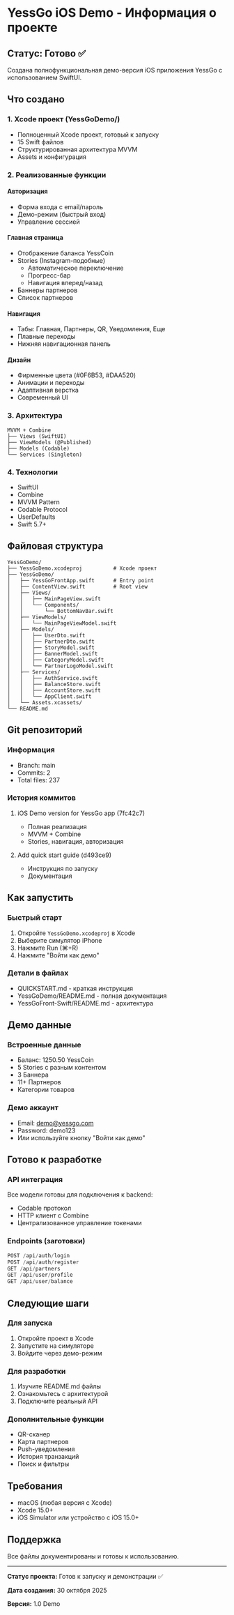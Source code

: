 # YessGo iOS Demo - Информация о проекте

## Статус: Готово ✅

Создана полнофункциональная демо-версия iOS приложения YessGo с использованием SwiftUI.

## Что создано

### 1. Xcode проект (YessGoDemo/)
- Полноценный Xcode проект, готовый к запуску
- 15 Swift файлов
- Структурированная архитектура MVVM
- Assets и конфигурация

### 2. Реализованные функции

#### Авторизация
- Форма входа с email/пароль
- Демо-режим (быстрый вход)
- Управление сессией

#### Главная страница
- Отображение баланса YessCoin
- Stories (Instagram-подобные)
  - Автоматическое переключение
  - Прогресс-бар
  - Навигация вперед/назад
- Баннеры партнеров
- Список партнеров

#### Навигация
- Табы: Главная, Партнеры, QR, Уведомления, Еще
- Плавные переходы
- Нижняя навигационная панель

#### Дизайн
- Фирменные цвета (#0F6B53, #DAA520)
- Анимации и переходы
- Адаптивная верстка
- Современный UI

### 3. Архитектура

```
MVVM + Combine
├── Views (SwiftUI)
├── ViewModels (@Published)
├── Models (Codable)
└── Services (Singleton)
```

### 4. Технологии
- SwiftUI
- Combine
- MVVM Pattern
- Codable Protocol
- UserDefaults
- Swift 5.7+

## Файловая структура

```
YessGoDemo/
├── YessGoDemo.xcodeproj          # Xcode проект
├── YessGoDemo/
│   ├── YessGoFrontApp.swift      # Entry point
│   ├── ContentView.swift         # Root view
│   ├── Views/
│   │   ├── MainPageView.swift
│   │   └── Components/
│   │       └── BottomNavBar.swift
│   ├── ViewModels/
│   │   └── MainPageViewModel.swift
│   ├── Models/
│   │   ├── UserDto.swift
│   │   ├── PartnerDto.swift
│   │   ├── StoryModel.swift
│   │   ├── BannerModel.swift
│   │   ├── CategoryModel.swift
│   │   └── PartnerLogoModel.swift
│   ├── Services/
│   │   ├── AuthService.swift
│   │   ├── BalanceStore.swift
│   │   ├── AccountStore.swift
│   │   └── AppClient.swift
│   └── Assets.xcassets/
└── README.md
```

## Git репозиторий

### Информация
- Branch: main
- Commits: 2
- Total files: 237

### История коммитов
1. iOS Demo version for YessGo app (7fc42c7)
   - Полная реализация
   - MVVM + Combine
   - Stories, навигация, авторизация

2. Add quick start guide (d493ce9)
   - Инструкция по запуску
   - Документация

## Как запустить

### Быстрый старт
1. Откройте `YessGoDemo.xcodeproj` в Xcode
2. Выберите симулятор iPhone
3. Нажмите Run (⌘+R)
4. Нажмите "Войти как демо"

### Детали в файлах
- QUICKSTART.md - краткая инструкция
- YessGoDemo/README.md - полная документация
- YessGoFront-Swift/README.md - архитектура

## Демо данные

### Встроенные данные
- Баланс: 1250.50 YessCoin
- 5 Stories с разным контентом
- 3 Баннера
- 11+ Партнеров
- Категории товаров

### Демо аккаунт
- Email: demo@yessgo.com
- Password: demo123
- Или используйте кнопку "Войти как демо"

## Готово к разработке

### API интеграция
Все модели готовы для подключения к backend:
- Codable протокол
- HTTP клиент с Combine
- Централизованное управление токенами

### Endpoints (заготовки)
```swift
POST /api/auth/login
POST /api/auth/register
GET /api/partners
GET /api/user/profile
GET /api/user/balance
```

## Следующие шаги

### Для запуска
1. Откройте проект в Xcode
2. Запустите на симуляторе
3. Войдите через демо-режим

### Для разработки
1. Изучите README.md файлы
2. Ознакомьтесь с архитектурой
3. Подключите реальный API

### Дополнительные функции
- QR-сканер
- Карта партнеров
- Push-уведомления
- История транзакций
- Поиск и фильтры

## Требования

- macOS (любая версия с Xcode)
- Xcode 15.0+
- iOS Simulator или устройство с iOS 15.0+

## Поддержка

Все файлы документированы и готовы к использованию.

---

**Статус проекта:** Готов к запуску и демонстрации ✅

**Дата создания:** 30 октября 2025

**Версия:** 1.0 Demo
